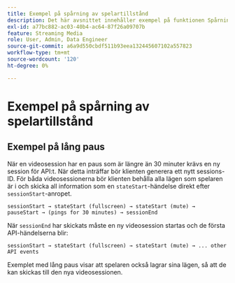 ```yaml
---
title: Exempel på spårning av spelartillstånd
description: Det här avsnittet innehåller exempel på funktionen Spårning av spelartillstånd.
exl-id: a77bc882-ac03-40b4-ac64-87f26a09707b
feature: Streaming Media
role: User, Admin, Data Engineer
source-git-commit: a6a9d550cbdf511b93eea132445607102a557823
workflow-type: tm+mt
source-wordcount: '120'
ht-degree: 0%

---
```


# Exempel på spårning av spelartillstånd


## Exempel på lång paus

När en videosession har en paus som är längre än 30 minuter krävs en ny session för API:t. När detta inträffar bör klienten generera ett nytt sessions-ID. För båda videosessionerna bör klienten behålla alla lägen som spelaren är i och skicka all information som en `stateStart`-händelse direkt efter `sessionStart`-anropet.

`sessionStart → stateStart (fullscreen) → stateStart (mute) → pauseStart → (pings for 30 minutes) → sessionEnd`

När `sessionEnd` har skickats måste en ny videosession startas och de första API-händelserna blir:

`sessionStart → stateStart (fullscreen) → stateStart (mute) → ... other API events`

Exemplet med lång paus visar att spelaren också lagrar sina lägen, så att de kan skickas till den nya videosessionen.
